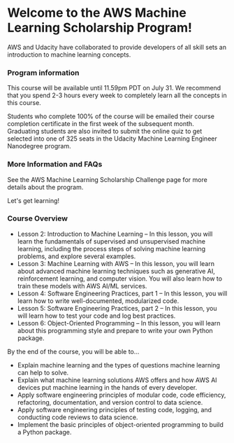 # Welcome to the AWS Machine Learning Scholarship Program!

AWS and Udacity have collaborated to provide developers of all skill sets an introduction to machine learning concepts.

### Program information

This course will be available until 11.59pm PDT on July 31. We recommend that you spend 2-3 hours every week to completely learn all the concepts in this course.

Students who complete 100% of the course will be emailed their course completion certificate in the first week of the subsequent month. Graduating students are also invited to submit the online quiz to get selected into one of 325 seats in the Udacity Machine Learning Engineer Nanodegree program.

### More Information and FAQs

See the AWS Machine Learning Scholarship Challenge page for more details about the program.

Let's get learning!

### Course Overview

- Lesson 2: Introduction to Machine Learning – In this lesson, you will learn the fundamentals of supervised and unsupervised machine learning, including the process steps of solving machine learning problems, and explore several examples.
- Lesson 3: Machine Learning with AWS – In this lesson, you will learn about advanced machine learning techniques such as generative AI, reinforcement learning, and computer vision. You will also learn how to train these models with AWS AI/ML services.
- Lesson 4: Software Engineering Practices, part 1 – In this lesson, you will learn how to write well-documented, modularized code.
- Lesson 5: Software Engineering Practices, part 2 – In this lesson, you will learn how to test your code and log best practices.
- Lesson 6: Object-Oriented Programming – In this lesson, you will learn about this programming style and prepare to write your own Python package.

By the end of the course, you will be able to...

- Explain machine learning and the types of questions machine learning can help to solve.
- Explain what machine learning solutions AWS offers and how AWS AI devices put machine learning in the hands of every developer.
- Apply software engineering principles of modular code, code efficiency, refactoring, documentation, and version control to data science.
- Apply software engineering principles of testing code, logging, and conducting code reviews to data science.
- Implement the basic principles of object-oriented programming to build a Python package.
